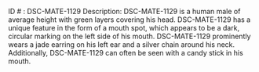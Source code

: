 ID # : DSC-MATE-1129
Description: DSC-MATE-1129 is a human male of average height with green layers covering his head. DSC-MATE-1129 has a unique feature in the form of a mouth spot, which appears to be a dark, circular marking on the left side of his mouth. DSC-MATE-1129 prominently wears a jade earring on his left ear and a silver chain around his neck. Additionally, DSC-MATE-1129 can often be seen with a candy stick in his mouth.